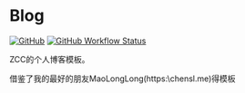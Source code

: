 # Blog

[![GitHub](https://img.shields.io/github/license/zccabb/blog?style=for-the-badge)](LICENSE)
[![GitHub Workflow Status](https://img.shields.io/github/workflow/status/zccabb/blog/GitHub%20Pages?style=for-the-badge)](https://github.com/zccabb/blog/actions/workflows/pages.yml)

ZCC的个人博客模板。

借鉴了我的最好的朋友MaoLongLong(https:\\chensl.me)得模板
